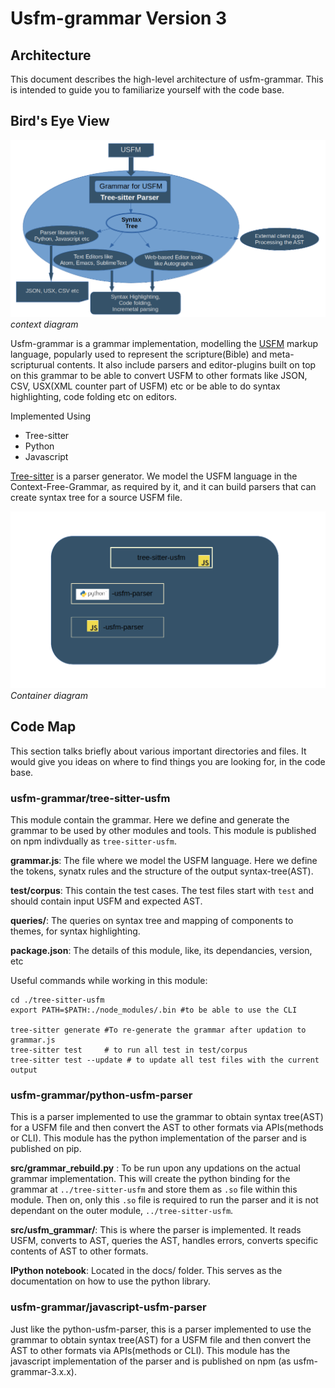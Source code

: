 # Usfm-grammar Version 3
## Architecture

This document describes the high-level architecture of usfm-grammar. This is intended to guide you to familiarize yourself with the code base.

## Bird's Eye View

![usfm-grammar-ecosystem](./images/usfm-grammar-context.png)
*context diagram*

Usfm-grammar is a grammar implementation, modelling the [USFM](https://github.com/ubsicap/usfm) markup language, popularly used to represent the scripture(Bible) and meta-scripturual contents. It also include parsers and editor-plugins built on top on this grammar to be able to convert USFM to other formats like JSON, CSV, USX(XML counter part of USFM) etc or be able to do syntax highlighting, code folding etc on editors.

Implemented Using
* Tree-sitter
* Python
* Javascript

[Tree-sitter](https://tree-sitter.github.io/tree-sitter/) is a parser generator. We model the USFM language in the Context-Free-Grammar, as required by it, and it can build parsers that can create syntax tree for a source USFM file. 

![usfm-grammar-arch](./images/usfm-grammar-components.png)
*Container diagram*

## Code Map

This section talks briefly about various important directories and files. It would give you ideas on where to find things you are looking for, in the code base.

### usfm-grammar/tree-sitter-usfm

This module contain the grammar. Here we define and generate the grammar to be used by other modules and tools.
This module is published on npm indivdually as `tree-sitter-usfm`.

**grammar.js**: The file where we model the USFM language. Here we define the tokens, synatx rules and the structure of the output syntax-tree(AST).

**test/corpus**: This contain the test cases. The test files start with `test` and should contain input USFM and expected AST. 

**queries/**: The queries on syntax tree and mapping of components to themes, for syntax highlighting.

**package.json**: The details of this module, like, its dependancies, version, etc

Useful commands while working in this module:
```
cd ./tree-sitter-usfm
export PATH=$PATH:./node_modules/.bin #to be able to use the CLI

tree-sitter generate #To re-generate the grammar after updation to grammar.js
tree-sitter test     # to run all test in test/corpus
tree-sitter test --update # to update all test files with the current output
```

### usfm-grammar/python-usfm-parser

This is a parser implemented to use the grammar to obtain syntax tree(AST) for a USFM file and then convert the AST to other formats via APIs(methods or CLI). This module has the python implementation of the parser and is published on pip.

**src/grammar_rebuild.py** : To be run upon any updations on the actual grammar implementation. This will create the python binding for the grammar at `../tree-sitter-usfm` and store them as `.so` file within this module. Then on, only this `.so` file is required to run the parser and it is not dependant on the outer module, `../tree-sitter-usfm`.

**src/usfm_grammar/**: This is where the parser is implemented. It reads USFM, converts to AST, queries the AST, handles errors, converts specific contents of AST to other formats.

**IPython notebook**: Located in the docs/ folder. This serves as the documentation on how to use the python library.



### usfm-grammar/javascript-usfm-parser

Just like the python-usfm-parser, this is a parser implemented to use the grammar to obtain syntax tree(AST) for a USFM file and then convert the AST to other formats via APIs(methods or CLI). This module has the javascript implementation of the parser and is published on npm (as usfm-grammar-3.x.x).

